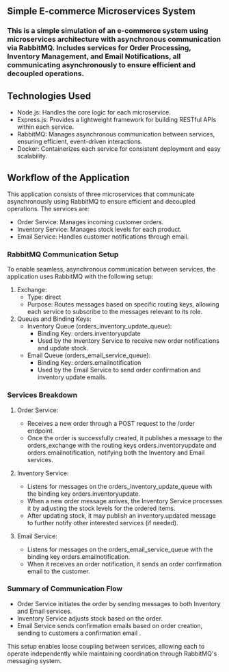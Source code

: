 ## Simple E-commerce Microservices System
### This is a simple simulation of an e-commerce system using microservices architecture with asynchronous communication via RabbitMQ. Includes services for Order Processing, Inventory Management, and Email Notifications, all communicating asynchronously to ensure efficient and decoupled operations.


## Technologies Used

- Node.js: Handles the core logic for each microservice.
- Express.js: Provides a lightweight framework for building RESTful APIs within each service.
- RabbitMQ: Manages asynchronous communication between services, ensuring efficient, event-driven interactions.
- Docker: Containerizes each service for consistent deployment and easy scalability.


## Workflow of the Application

This application consists of three microservices that communicate asynchronously using RabbitMQ to ensure efficient and decoupled operations. The services are:

- Order Service: Manages incoming customer orders.
- Inventory Service: Manages stock levels for each product.
- Email Service: Handles customer notifications through email.

### RabbitMQ Communication Setup
To enable seamless, asynchronous communication between services, the application uses RabbitMQ with the following setup:

1. Exchange:
   - Type: direct
   - Purpose: Routes messages based on specific routing keys, allowing each service to subscribe to the messages relevant to its role.
2. Queues and Binding Keys:
   - Inventory Queue (orders_inventory_update_queue):
     - Binding Key: orders.inventoryupdate
     - Used by the Inventory Service to receive new order notifications and update stock.
   - Email Queue (orders_email_service_queue):
     - Binding Key: orders.emailnotification
     - Used by the Email Service to send order confirmation and inventory update emails.


### Services Breakdown

1. Order Service:

   - Receives a new order through a POST request to the /order endpoint.
   - Once the order is successfully created, it publishes a message to the orders_exchange with the routing keys orders.inventoryupdate and orders.emailnotification, notifying both the Inventory and Email services.
  
2. Inventory Service:

   - Listens for messages on the orders_inventory_update_queue with the binding key orders.inventoryupdate.
   - When a new order message arrives, the Inventory Service processes it by adjusting the stock levels for the ordered items.
   - After updating stock, it may publish an inventory.updated message to further notify other interested services (if needed).
  
3. Email Service:

   - Listens for messages on the orders_email_service_queue with the binding key orders.emailnotification.
   - When it receives an order notification, it sends an order confirmation email to the customer.

###  Summary of Communication Flow
- Order Service initiates the order by sending messages to both Inventory and Email services.
- Inventory Service adjusts stock based on the order.
- Email Service sends confirmation emails based on order creation, sending to customers a confirmation email .

This setup enables loose coupling between services, allowing each to operate independently while maintaining coordination through RabbitMQ's messaging system.
